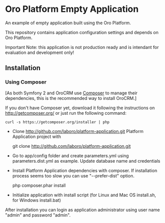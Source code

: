 Oro Platform Empty Application
==============================
An example of empty application built using the Oro Platform.

This repository contains application configuration settings and depends on Oro Platform.

Important Note: this application is not production ready and is intendant for evaluation and development only!

Installation
------------

### Using Composer

[As both Symfony 2 and OroCRM use [Composer][1] to manage their dependencies, this is the recommended way to install OroCRM.]

If you don't have Composer yet, download it following the instructions on
http://getcomposer.org/ or just run the following command:

    curl -s https://getcomposer.org/installer | php

- Clone http://github.com/laboro/platform-application.git Platform Application project with

    git clone http://github.com/laboro/platform-application.git

- Go to app/config folder and create parameters.yml using parameters.dist.yml as example. Update database name and credentials
- Install Platform Application dependencies with composer. If installation process seems too slow you can use "--prefer-dist" option.

    php composer.phar install

- Initialize application with install script (for Linux and Mac OS install.sh, for Windows install.bat)

After installation you can login as application administrator using user name "admin" and password "admin".

[1]:  http://getcomposer.org/